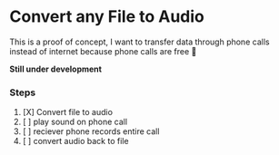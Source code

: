 # Convert any File to Audio
This is a proof of concept, I want to transfer data through phone calls instead of internet because phone calls are free 🥳

**Still under development**

### Steps 
1. [X] Convert file to audio
2. [ ] play sound on phone call
3. [ ] reciever phone records entire call
4. [ ] convert audio back to file
